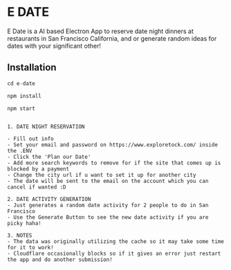 # E DATE

E Date is a AI based Electron App to reserve date night dinners at restaurants in San Francisco California, and or generate random ideas for dates with your significant other!

## Installation

```python
cd e-date
```

```python
npm install 
```

```python
npm start 
```

```text

1. DATE NIGHT RESERVATION

- Fill out info 
- Set your email and password on https://www.exploretock.com/ inside the .ENV 
- Click the 'Plan our Date'
- Add more search keywords to remove for if the site that comes up is blocked by a payment
- Change the city url if u want to set it up for another city 
- The date will be sent to the email on the account which you can cancel if wanted :D 

2. DATE ACTIVITY GENERATION
- Just generates a random date activity for 2 people to do in San Francisco 
- Use the Generate Button to see the new date activity if you are picky haha! 

3. NOTES
- The data was originally utilizing the cache so it may take some time for it to work!
- Cloudflare occasionally blocks so if it gives an error just restart the app and do another submission! 
```

